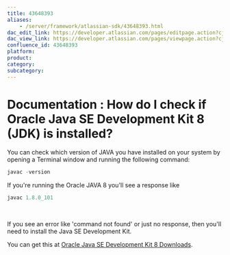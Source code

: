 ```yaml
---
title: 43648393
aliases:
    - /server/framework/atlassian-sdk/43648393.html
dac_edit_link: https://developer.atlassian.com/pages/editpage.action?cjm=wozere&pageId=43648393
dac_view_link: https://developer.atlassian.com/pages/viewpage.action?cjm=wozere&pageId=43648393
confluence_id: 43648393
platform:
product:
category:
subcategory:
---
```

# Documentation : How do I check if Oracle Java SE Development Kit 8 (JDK) is installed?

You can check which version of JAVA you have installed on your system by opening a Terminal window and running the following command:

``` java
javac -version
```

If you're running the Oracle JAVA 8 you'll see a response like 

``` java
javac 1.8.0_101
```

 

If you see an error like 'command not found' or just no response, then you'll need to install the Java SE Development Kit.  

You can get this at <a href="http://www.oracle.com/technetwork/java/javase/downloads/jdk8-downloads-2133151.html" class="external-link">Oracle Java SE Development Kit 8 Downloads</a>.

























